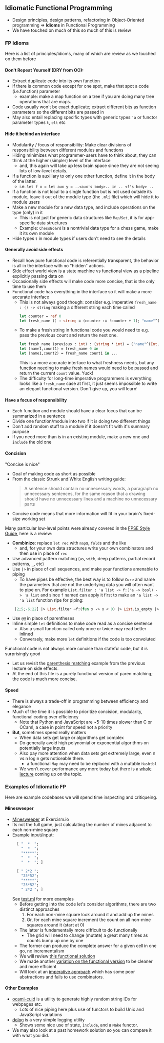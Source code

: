 
## Idiomatic Functional Programming

* Design principles, design patterns, refactoring in Object-Oriented programming
             =>
  **Idioms** in Functional Programming
* We have touched on much of this so much of this is review


### FP Idioms

Here is a list of principles/idioms, many of which are review as we touched on them before

#### Don't Repeat Yourself (DRY from OO): 
  - Extract duplicate code into its own function
  - if there is common code except for one spot, make that spot a code (i.e.function) parameter
    - example: make a map function on a tree if you are doing many tree operations that are maps.
  - Code usually won't be exact duplicate; extract different bits as function parameters so the different bits are passed in
  - May also entail replacing specific types with generic types `'a` or functor parameter types `t`, `elt` etc

#### Hide it behind an interface
  - Modularity / focus of responsibility: Make clear divisions of responsibility between different modules and functions
  - Hiding minimizes what programmer-users have to think about, they can think at the higher (simpler) level of the interface
    - and, this again will take up less brain space since they are not seeing lots of low-level details.
  - If a function is auxiliary to only one other function, define it in the body of the latter.
     - i.e. `let f x = let aux y = ..<aux's body>.. in .. <f's body> ..`
  - If a function is not local to a single function but is not used outside its module, leave it out of the module type (the `.mli` file) which will hide it to module users
  - Make a new module for a new data type, and include operations on the type (only) in it
     - This is not just for generic data structures like `Map`/`Set`, it is for app-specific data structures
     - Example: `ChessBoard` is a nontrivial data type for a chess game, make it its own module
  - Hide types `t` in module types if users don't need to see the details

####  Generally avoid side effects
  - Recall how pure functional code is referentially transparent, the behavior is all in the interface with no "hidden" actions.
  - Side effect world view is a state machine vs functional view as a pipeline explicitly passing data on
  - Occasionally side effects will make code more concise, that is the only time to use them
  - Functional code has everything in the interface so it will make a more accurate interface
    - This is not always good though: consider e.g. imperative `fresh_name : () -> string` making a different string each time called
      ```ocaml
      let counter = ref 0
      let fresh_name () : string = (counter := !counter + 1); "name"^(Int.to_string !counter)
      ```
    - To make a fresh string in functional code you would need to e.g. pass the previous count and return the next one.
      ```ocaml
      let fresh_name (previous : int) : (string * int) = ("name"^(Int.to_string previous), previous + 1)
      let (name1,count1) = fresh_name 0 in
      let (name1,count2) = fresh_name count1 in ...
      ```
      This is a more accurate interface to what freshness needs, but any function needing to make fresh names would need to be passed and return the current `count` value.  Yuck!
    - The difficulty for long-time imperative programmers is everything looks like a `fresh_name` case at first, it just seems impossible to write an elegant functional version.  Don't give up, you will learn!

#### Have a focus of responsibility
  - Each function and module should have a clear focus that can be summarized in a sentence
  - Divide one function/module into two if it is doing two different things
  - Don't add random stuff to a module if it doesn't fit with it's summary purpose
  - If you need more than is in an existing module, make a new one and `include` the old one

#### Concision

"Concise is nice"
 - Goal of making code as short as possible
 - From the classic Strunk and White English writing guide:
     > A sentence should contain no unnecessary words, a paragraph no unnecessary sentences, for the same reason that a drawing should have no unnecessary lines and a machine no unnecessary parts
 - Concise code means that more information will fit in your brain's fixed-size working set

Many particular low-level points were already covered in the [FPSE Style Guide](../style-guide.md), here is a review:

  - **Combinize**: replace `let rec` with `map`s, `fold`s and the like
    - and, for your own data structures write your own combinators and then use in place of `rec`
  - Use advanced pattern matching (`as`, `with`, deep patterns, partial record patterns, `_`, etc)
  - Use `|>` in place of call sequences, and make your functions amenable to piping
    - To have pipes be effective, the best way is to follow `Core` and name the parameters that are not the underlying data you will often want to pipe on. For example `List.filter : 'a list -> f:('a -> bool) -> 'a list` and since `f` named can apply it first to make an `'a list -> 'a list` function ripe for piping:
    ```ocaml
     [2;5;-6;22] |> List.filter ~f:(fun x -> x < 0) |> List.is_empty |> not;;
     ```
  - Use `@@` in place of parentheses
  - Inline simple `let` definitions to make code read as a concise sentence
    - Also a small function called only once or twice may read better inlined
    - Conversely, make more `let` definitions if the code is too convoluted

Functional code is not always more concise than stateful code, but it is surprisingly good
- Let us revisit the [parenthesis matching](https://pl.cs.jhu.edu/fpse/examples/random-examples/matching.ml) example from the previous lecture on side effects.
- At the end of this file is a purely functional version of paren matching; the code is much more concise.

#### Speed
  - There is always a trade-off in programming between efficiency and elegance
  - Much of the time it is possible to prioritize concision, modularity, functional coding over efficiency
      - Note that Python and JavaScript are ~5-10 times slower than C or OCaml, a case in point for speed not a priority
  - **But**, sometimes speed really matters
    - When data sets get large or algorithms get complex
    - Do generally avoid high polynomial or exponential algorithms on potentially large inputs
    - Also pay more attention when data sets get extremely large, even n vs n log n gets noticeable there.
      - a functional `Map` may need to be replaced with a mutable `Hashtbl`
    - We won't cover performance any more today but there is a [whole lecture](efficiency.html) coming up on the topic.


### Examples of Idiomatic FP
<a name = "examples"></a>
Here are example codebases we will spend time inspecting and critiqueing.

#### Minesweeper
  * [Minesweeper](https://exercism.io/tracks/ocaml/exercises/minesweeper) at Exercism.io 
  * Its not the full game, just calculating the number of mines adjacent to each non-mine square
  * Example input/input:
    ```ocaml
      [ "  *  ";
        "  *  ";
        "*****";
        "  *  ";
        "  *  "; ]
     
      [ " 2*2 ";
        "25*52";
        "*****";
        "25*52";
        " 2*2 "; ]
    ```
      See [test.ml](../examples/minesweeper/test/test.ml) for more examples
    - Before getting into the code let's consider algorithms, there are two distinct approaches
      1. For each non-mine square look around it and add up the mines
      2. Or, for each mine square increment the count on all non-mine squares around it (start at 0)
    - The latter is fundamentally more difficult to do functionally
      - The grid will need to change (mutate) a great many times as counts bump up one by one
    - The former can produce the complete answer for a given cell in one go, no incrementalism
    - We will review [this functional solution](../examples/minesweeper/src/minesweeper.ml)
    - We made another [variation on the functional version](../examples/minesweeper/src/mine_array.ml) to be cleaner and more efficient
    - Will look at an [imperative approach](../examples/minesweeper/src/mine_mutate.ml) which has some  poor abstractions and fails to use combinators.

#### Other Examples
  * [ocaml-cuid](https://github.com/marcoonroad/ocaml-cuid) is a utility to generate highly random string IDs for webpages etc.
     - Lots of nice piping here plus use of functors to build Unix and JavaScript variations
  * [dolog](https://github.com/UnixJunkie/dolog) is a very simple logging utility
     - Shows some nice use of state, `include`, and a `Make` functor.
  * We may also look at a past homework solution so you can compare it with what you did.
